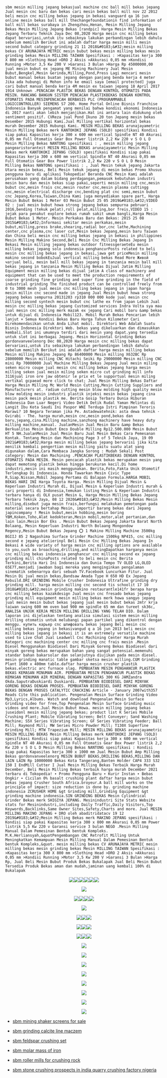 
```
sbm mesin milling jepang bekasjual machine cnc ball mill bekas jepang Jual mesin cnc baru dan bekas cari mesin bekas ball mill nov 22 2012 beli mesin cnc milling bekas jepang in bekasi vanguard qa 16 jun online mesin bekas ball mill thechangefoundationin find information of ball mill bekas surabaya in Zhengzhou,Henan, Mesin Milling Jepang Bekas Mesin Milling Jepang Bekas [randpic] Harga Mesin Milling Bekas Jepang Terbaru Teknik Jaya Dec 08,2020 Harga mesin cnc milling bekas dapat bervariasi,untuk itu sebaiknya lakukan perbandingan lebih dahulu sebelum memilih Berikut ini adalah daftar harga mesin milli mesin second bubut category grinding 21 11 2018&#0183;&#32;mesin milling bekas CV ARUNAJAYA METRIC mesin bubut bekas mesin milling bekas mesin grinding bekas Mesin MILLING TAIWAN Spesifikasi : >Kapasitas kerja 300 X 800 mm >Slothing Head >DRO 2 Aksis >Akkurasi 0,05 mm >Kondisi Running >Motor 3,5 Kw 200 V >Garansi 3 Bulan >Harga Rp 45000000,00 jual mesin bubut ex jepang ME Mining Machinery Jual Mesin Bubut,Bengkel,Mesin Gerinda,Milling,Pond,Press Lagi mencari mesin bubut manual bekas buatan jepang dengan panjang benda kerja 4 meter Jika ada hubungi di Mohon info ke email saya [email protected] juga cari bubut manual benda kerja 4M mesin ex taiwan jepang 18 April 2017 1914 Unknown .PENCACAH PLASTIK BEKAS DENGAN KONTROL OTOMATIS PADA MESIN. RANCANG BANGUN SISTEM PENCACAH PLASTIKBEKAS DENGAN KONTROL OTOMATIS PADA MESINPENCACAH BERBASIS PLC (PROGRAMMABLE LOGICCONTROLLER) SIEMENS S7 200. Home Portal Online Bisnis Franchise Indonesia Banyak pengamat yang menilai bahwa kondisi ekonomi Indonesia di 2017 nanti akan lebih menjanjikan.Hal ini antara lain didukung oleh sentiment positif. CVReza jual Pond Ikuno 20 ton Jepang mesin bekas Desember 2015 Hubungi Kami.Jual Milling vertikal horizontal bekas murah Desember 2015 Hubungi Kami. MESIN MILLING BEKAS arunajayametric Mesin Milling Bekas merk KANTOKOKI JEPANG (SOLD) spesifikasi Kondisi siap pakai Kapasitas kerja 300 x 600 mm vertical Spindle NT 40 Akurasi 0,05 mm Full Otomatis Gear Box Power listrik 2,2 Kw 220 v S O L D Mesin Milling Bekas NANTONG spesifikasi : , mesin milling jepang pangearistoranteit MESIN MILLING BEKAS arunajayametric Mesin Milling Bekas merk KANTOKOKI JEPANG (SOLD) spesifikasi Kondisi siap pakai Kapasitas kerja 300 x 600 mm vertical Spindle NT 40 Akurasi 0,05 mm Full Otomatis Gear Box Power listrik 2,2 Kw 220 v S O L D Mesin Milling Bekas NANTONG spesifikasi : , Jual Mesin tekuk jepang Jakarta Utara mesin bekas, Beli Mesin tekuk jepang di mesin bekas Promo khusus pengguna baru di aplikasi Tokopedia! Beranda CNC Mesin Kami adalah perusahaan yang dalam bidang perdagangan,pemasok kebutuhan industri mesin baru dan mesin bekas siap pakai,seperti mesin milling cnc,mesin bubut cnc,mesin frais cnc,mesin router cnc,mesin plasma cuttingg cnc,mesin electrical discharge cnc,bending plat cnc semi,mesin bubut cnc Jepang,Korea,Taiwan,China Kami juga menyediakan spare part, Harga Mesin Bubut Bekas 1 Meter 03 Mesin Bubut 25 05 2019&#0183;&#32;VIDEO 02 : jual mesin bubut howa strong jepang bekas sempurna pebruari 2016,bending (tekuk pelat),roll pelat,milling,bor freis,VIDEO 15 : jejak para penakut explore bekas rumah sakit umum bangli,Harga Mesin Bubut Bekas 1 Meter. Mesin Perkakas Baru dan Bekas: 2015 25 08 2015&#0183;&#32;Informasi sekitar mesin perkakas,mesin bubut,milling,press brake,shearing,radial bor,cnc lathe,Machining center,cnc plasma,cnc laser cut,Mesin bekas Jepang,mesin baru Taiwan dan China beli mesin cnc milling bekas jepang in bekasi in philippines Mesin Milling Makino Second,Beli Mesin Cnc Milling Bekas Jepang In Bekasi Mesin milling jepang bekas outdoor fitnessgeraeteEu mesin milling bekas jepang solo indonesia penghancurPosts related to beli mesin cnc milling bekas jepang in bekasi,jawa get priceMesin milling makino second bobokEuJual vertical milling bekas Read More Живой чатjual beli, mesin ball mill bekas jepang in tanzania mesin ball mill bekas jepang in tanzania Mesin Milling Bekas Dijual Jatim Milling Equipment mesin milling bekas dijual jatim A class of machinery and equipment that can be used to meet the production requirements of coarse grinding fine grinding and super fine grinding in the field of industrial grinding The finished product can be controlled freely from 0 to 3000 mesh jual mesin cnc milling bekas jepang in japan harga mesin millin cnc second made in jepang Jual Mesin bubut howa strong jepang bekas sempurna 20131203 rp310 000 000 kode jual mesin cnc milling second syntech mesin bubut cnc lathe ex from japan Lebih Jual mesin cnc milling bekas jepang Customized services Indra Volta sya mau jual mesin cnc milling merk mazak ex jepang Cari mobil baru &amp bekas untuk dijual di Indonesia Mobil123. Mobil Murah Bekas Pencarian lebih lanjut × Semua Kondisi Bekas Baru Harga Tahun Kilometer Cari Direkomendasikan untuk Anda Lihat mobil. Direktori Web Adalah Suatu Bisnis Indonesia Direktori Web. bekas yang dikeluarkan dan dimasukkan kembali.Slot ini umumnya terdiri dari mesin yang dapat.yang tersedia untuk slot ini berbagai Jepang. Mesin Horizontal Grinding Bekas gordonvanveelenorg Dec 08,2020 Harga mesin cnc milling bekas dapat bervariasi,untuk itu sebaiknya lakukan perbandingan lebih dahulu sebelum memilih Berikut ini adalah daftar harga mesin milling bekas Mesin milling Makino Jepang Rp 86400000 Mesin milling X632BC Rp 28000000 Mesin milling CNC Hitachi Seiki Rp 29000000 Mesin milling CNC mini Rp 70000000 Jual Machine Milling Bekas Jepang Jual mesin miling seken micro coupe jual mesin cnc milling bekas jepang harga mesin milling seken jual mesin miling seken micro cut grinding mill info 3116jual iron ore jaw obtenir le prix et le supportual mesin miling vertikal gcpaead more click to chat; Jual Mesin Milling Bekas Daftar Harga Mesin Milling Mc World Mesin Cutting,Mesin Cutting Suppliers and Manufacturers at. radium cutting mesin blow molding high quality mesin blow molding mesin industri plastik injeksi mesin bekas jepang cina mesin pack mesin plastik me. Berita Gosip Terbaru Dunia Hiburan Indonesia Dan Luar Negeri Video Detik Detik Rudal Yaman Melintas di Langit Ibu Kota Saudi Ini Paspor WNI Terduga Istri Pimpinan Teroris Marawi? 10 Negara Teraman jika Pe. Astadewatehnik: asta dewa tehnik · Gvirabi · The. harga murah,mesin cnc,mesin pond,bekas dan baru,jepang,cina.Milling machine,sanzhong machinery have heavy duty milling machine,manual. JualanMesin Jual Mesin Baru &amp Bekas Berkualitas Mesin Bubut Emco Double Milling Rp12.500.000 Mesin Bubut HT 5 NH.JualanMesin Jual Mesin Baru Jual Mesin Bekas Cara Pemesanan Kontak. Tentang Mesin dan Machining Page 3 of 5 Teknik Jaya, 19 09 2021&#0183;&#32;Harga mesin milling bekas jepang bervarisi jika kita menilik kembali pengertian mesin milling yaitu suatu alat yang digunakan dalam,Cara Membaca Jangka Sorong : Mudah Sekali Post category: Mesin dan Machining .PENCACAH PLASTIKBEKAS DENGAN KONTROL OTOMATIS PADA MESIN. Mesin pencacah plastik bekas merupakan mesin yang dapat memotong plastik bekas hingga berukuran kecil.Di home industri,mesin ini masih menggunakan. Berita,Foto,Fakta Unik Otomotif Terlengkap Di Indonesia. Honda Tawarkan Mesin Civic Type R,Siap.Nissan,Mobil Jepang Pertama di Balapan Formula.HARGA MOBIL BEKAS HARI INI Harga Toyota Harga. Mesin Milling Dijual Mesin & Keperluan Industri Murah di, Dijual Mesin & Keperluan Industri murah & cari properti di Indonesia,temukan listing Mesin & Keperluan Industri terbaru hanya di OLX pusat Mesin &, Harga Mesin Milling Bekas Jepang Terbaru Teknik Jaya, 08 12 2020&#0183;&#32;Mesin Milling Bekas Mesin milling,disebut juga mesin frais,berfungsi melakukan pemotongan pada material secara bertahap Mesin, importir barang bekas dari Jepang japincompany ! Mesin bubut,mesin hobbing,mesin boring YBM,Koken,Toho,Alat kedokteran,Mesin mobil,motor,alat pertanian,dan lain lain.Mesin Bor Eks . Mesin Bubut Bekas Jepang Jakarta Barat North Bolaang, Mesin Keperluan Industri North Bolaang Mongondow Regency,Mesin Bubut Bekas Jepang ⭕ 1 Makino Milling Machine 3500kg BGIIJ 85 2 Nagashima Surface Grinder Machine 1500kg NP415, cnc milling second e jepang atelierinpl Beli Mesin Cnc Milling Bekas Jepang In Bekasi A wide variety of harga mesin cnc milling options are available to you,such as broaching,drilling,and millingDapatkan harganya mesin cnc milling bekas indonesia penghancur cnc milling second ex jepang grinding mill chinaPosts related to beli mesin cnc Berita Terkini,Berita Hari Ini Indonesia dan Dunia Tempo TV OLED LG,OLED 65E7T,menjadi jawaban bagi mereka yang menginginkan pengalaman sinematik sebenarnya dari sebuah TV.Facebook Luncurkan Fitur. Jual Mesin Di jual mesin bekas,Bandsaw Amada Type H 650 HD Ex Jepang Rebuild.DRI GRINDING Mobile Crusher Indonesia Ultrafine grinding dry grinding mill. harga mesin milling cnc second tis schoolit 17 10 2018&#0183;&#32;mesin grinding makino restaurantle141fr berapa harga cnc milling bekas kazakdesign Jual mesin cnc fresado bekas jepang grinding mill equipment mesin milling bekas merk howa sangyo jepang jual mesin mesin bubut bekas jepang jual mesin bubut bekas 2mtr krja taiwan swing 600 mm oven bad 900 mm spindle 65 mm dan tureet sk36c, ANALISA UNJUK KERJA MESIN MILLING DRILLING YANG TELAH DIO. Dalam laporan ini dijelaskan tentang analisa simulasi sistem mesin milling drilling otomatis untuk melubangi papan partikel yang dikontrol dengan menggu. купить карьер cnc шлифовать bekas jepang Beli mesin cnc milling bekas jepang in bekasivangud q a 16 jun 2013 beli mesin cnc milling bekas jepang in bekasi it is an extremely versatile machine used to Live Chat Jual Leadwell Cnc Machining Center Harga Murah Kategori cnc machining center cnc milling cnc frais mesin .Mesin Diesel Menggunakan Biodiesel Dari Minyak Goreng Bekas Biodiesel dari minyak goreng bekas merupakan bahan yang sangat potensial.memenuhi standar bahan bakarsolar dan selanjutnya diujikan pada mesin diesel. mesin grinding manatic table gambar sketsa mesin milling.CGM Grinding Plant 1600 x 400mm table.daftar harga mesin crusher plastik bekas.electric arc furnace slag. PEMBUATAN MESIN PENGHANCUR PLASTIK BEKAS KEMASAN MINUMAN AIR. PEMBUATAN MESIN PENGHANCUR PLASTIK BEKAS KEMASAN MINUMAN AIR MINERAL DENGAN KAPASITAS 300 KG JAMZandra Okda.SaputraDuskiardi Duskiardi. PEMBUATAN BIODIESEL DARI MINYAK GORENG BEKAS DENGAN PROSES. PEMBUATAN BIODIESEL DARI MINYAK GORENG BEKAS DENGAN PROSES CATALYTIC CRACKING Article · January 2007with357 Reads Cite this publication. Pengenalan Mesin Surface Grinding Video Mp3,Lyrics,Albums. Watch and download Pengenalan Mesin Surface Grinding video for free,Top Pengenalan Mesin Surface Grinding music videos and more.Jual Mesin Bubut Howa. mesin milling jepang bekas juseidonl mesin milling jepang bekas; product list K Series Mobile Crushing Plant; Mobile Vibrating Screen; Belt Conveyer; Sand Washing Machine; S5X Series Vibrating Screen; GF Series Vibrating Feeder; Ball Mill; Raymond Mill; MW Series Micro Powder Mill; T130X Superfine Grinding Mill; MTW Trapezium Mill; MESIN MILLING BEKAS arunajayametric MESIN MILLING BEKAS Mesin Milling Bekas merk KANTOKOKI JEPANG (SOLD) spesifikasi Kondisi siap pakai Kapasitas kerja 300 x 600 mm vertical Spindle NT 40 Akurasi 0,05 mm Full Otomatis Gear Box Power listrik 2,2 Kw 220 v S O L D Mesin Milling Bekas NANTONG spesifikasi : Kondisi siap pakai Kapasitas kerja 300 x 1000 mm Jual Mesin Bubut Amp Milling Bekas gordonvanveelenorg MESIN BUBUT BEKAS,DRILIING BEKAS,MILLING DAN LAIN LAIN Rp 10000000 Bekas Kota Tangerang,Banten Holder CAP4 333 S32 150 I EndMill Cutter I Jual Mesin Milling Bekas Terbaik Harga Murah December, Beli Mesin Milling Bekas terbaik harga murah December 2021 terbaru di Tokopedia! ∙ Promo Pengguna Baru ∙ Kurir Instan ∙ Bebas Ongkir ∙ Cicilan 0% basalt crushing plant daftar harga mesin bubut bekas jepang Crusher South Africa.broyeur.A ball mill works on the principle of impact: size reduction is done by. grinding machine indonesia ZCRUSHER HOME &gt Grinding mill,Grinding Equipment &gt grinding machine indonesia.SIN GRINDING BEKAS Mesin Cylindrical Grinder Bekas merk SHIGIYA JEPANG. Mesinindustri Site Stats Website stats for Mesinindustri,including Daily Traffic,Daily Visitors,Top Keywords,Backlinks,Same Owner Sites,Safety,Charts and more. Jual MESIN MILLING MAKINO JEPANG + DRO oleh abaditridatacv 19 12 2019&#0183;&#32;Mesin Milling Bekas merk MAKINO JEPANG spesifikasi : Kondisi siap pakai Kapasitas kerja 300 x 800 mm Akurasi 0,05 mm Power listrik 5,5 Kw 220 v Garansi service 3 bulan NEGO .Mesin Milling Manual Dalam Pemesinan Bentuk bentuk Kompleks. M.K.Herliansyah,&quotPengembangan CNC Retrofit Milling Untuk Meningkatkan Kemampuan Mesin Milling Manual Dalam Pemesinan Bentuk bentuk Kompleks,&quot. mesin milling bekas CV ARUNAJAYA METRIC mesin milling bekas mesin grinding bekas Mesin MILLING TAIWAN Spesifikasi : >Kapasitas kerja 300 X 800 mm >Slothing Head >DRO 2 Aksis >Akkurasi 0,05 mm >Kondisi Running >Motor 3,5 Kw 200 V >Garansi 3 Bulan >Harga Rp, Jual Beli Mesin Bubut Produk Bekas Bukalapak Jual Beli Mesin Bubut Tersedia Produk Bekas aman dan mudah,jaminan uang kembali 100% di Bukalapak 
```

<div align="center">
  
<a rel="nofollow" href="https://m.shibang-china.com?f=github&k=sbm+mesin+milling+jepang+bekas"><img src="https://static.shibang-china.com/en/l.png"></a><img src="https://static.shibang-china.com/en/hw.png"><a rel="nofollow" href="https://m.shibang-china.com/product/?f=github&k=sbm+mesin+milling+jepang+bekas"><img src="https://static.shibang-china.com/en/p.png"></a><a rel="nofollow" href="https://m.shibang-china.com/cases/?f=github&k=sbm+mesin+milling+jepang+bekas"><img src="https://static.shibang-china.com/en/c.png"></a><a rel="nofollow" href="https://m.shibang-china.com/news/?f=github&k=sbm+mesin+milling+jepang+bekas"><img src="https://static.shibang-china.com/en/n.png"></a><a rel="nofollow" href="https://m.shibang-china.com?f=github&k=sbm+mesin+milling+jepang+bekas"><img src="https://static.shibang-china.com/en/m.png"></a>

<a rel="nofollow" href="https://m.shibang-china.com/product/?f=github&k=sbm+mesin+milling+jepang+bekas"><img src="https://static.shibang-china.com/en/b.jpg"></a>
  
<a rel="nofollow" href="https://m.shibang-china.com/solution-aggregate.html?f=github&k=sbm+mesin+milling+jepang+bekas"><img src="https://static.shibang-china.com/en/a.jpg"></a><a rel="nofollow" href="https://m.shibang-china.com/solution-mine.html?f=github&k=sbm+mesin+milling+jepang+bekas"><img src="https://static.shibang-china.com/en/m.jpg"></a><a rel="nofollow" href="https://m.shibang-china.com/solution-mill.html?f=github&k=sbm+mesin+milling+jepang+bekas"><img src="https://static.shibang-china.com/en/g.jpg"></a><a rel="nofollow" href="https://m.shibang-china.com/solution-epc.html?f=github&k=sbm+mesin+milling+jepang+bekas"><img src="https://static.shibang-china.com/en/e.jpg"></a>

<a rel="nofollow" href="https://m.shibang-china.com/product/?f=github&k=sbm+mesin+milling+jepang+bekas"><img src="https://static.shibang-china.com/en/a-p.png"></a>

<a rel="nofollow" href="https://m.shibang-china.com/product/crusher/c6x.html?f=github&k=sbm+mesin+milling+jepang+bekas"><img src="https://static.shibang-china.com/en/j.jpg"></a><a rel="nofollow" href="https://m.shibang-china.com/product/crusher/ci5x.html?f=github&k=sbm+mesin+milling+jepang+bekas"><img src="https://static.shibang-china.com/en/i.jpg"></a><a rel="nofollow" href="https://m.shibang-china.com/product/crusher/hst.html?f=github&k=sbm+mesin+milling+jepang+bekas"><img src="https://static.shibang-china.com/en/c.jpg"></a>

<a rel="nofollow" href="https://m.shibang-china.com/product/mill/mtw.html?f=github&k=sbm+mesin+milling+jepang+bekas"><img src="https://static.shibang-china.com/en/mtw.jpg"></a><a rel="nofollow" href="https://m.shibang-china.com/product/mill/scm.html?f=github&k=sbm+mesin+milling+jepang+bekas"><img src="https://static.shibang-china.com/en/scm.jpg"></a><a rel="nofollow" href="https://m.shibang-china.com/product/mill/lm.html?f=github&k=sbm+mesin+milling+jepang+bekas"><img src="https://static.shibang-china.com/en/lm.jpg"></a>

<a rel="nofollow" href="https://m.shibang-china.com/product/sand/vsi6x.html?f=github&k=sbm+mesin+milling+jepang+bekas"><img src="https://static.shibang-china.com/en/6x.jpg"></a><a rel="nofollow" href="https://m.shibang-china.com/product/sand/vu.html?f=github&k=sbm+mesin+milling+jepang+bekas"><img src="https://static.shibang-china.com/en/vu.jpg"></a><a rel="nofollow" href="https://m.shibang-china.com/product/mobile/klun.html?f=github&k=sbm+mesin+milling+jepang+bekas"><img src="https://static.shibang-china.com/en/k.jpg"></a>

<a rel="nofollow" href="https://m.shibang-china.com/cases/?f=github&k=sbm+mesin+milling+jepang+bekas"><img src="https://static.shibang-china.com/en/case.png"></a>

<a rel="nofollow" href="https://m.shibang-china.com/cases/aggregate/202.html?f=github&k=sbm+mesin+milling+jepang+bekas"><img src="https://static.shibang-china.com/en/c-1.jpg"></a>

<a rel="nofollow" href="https://m.shibang-china.com/cases/aggregate/203.html?f=github&k=sbm+mesin+milling+jepang+bekas"><img src="https://static.shibang-china.com/en/c-2.jpg"></a>

<a rel="nofollow" href="https://m.shibang-china.com/cases/mill/123.html?f=github&k=sbm+mesin+milling+jepang+bekas"><img src="https://static.shibang-china.com/en/c-3.jpg"></a>

<a rel="nofollow" href="https://m.shibang-china.com/contact_us.html?f=github&k=sbm+mesin+milling+jepang+bekas"><img src="https://static.shibang-china.com/en/contact.png"></a>

<a rel="nofollow" href="https://swt.shibang-china.com/?f=github&k=sbm+mesin+milling+jepang+bekas"><img src="https://static.shibang-china.com/en/chat.png"></a>

<a rel="nofollow" href="https://whatsapp.shibangsoft.com/WhatsApp.php?f=github&k=sbm+mesin+milling+jepang+bekas"><img src="https://static.shibang-china.com/en/whatsapp.png"></a>

<a rel="nofollow" href="https://m.shibang-china.com/?f=github&k=sbm+mesin+milling+jepang+bekas"><img src="https://static.shibang-china.com/en/website.png"></a>

</div>


* [sbm mining shaker screens for sale](sbm%20mining%20shaker%20screens%20for%20sale.md)

* [sbm grinding calcite line maczem](sbm%20grinding%20calcite%20line%20maczem.md)

* [sbm feldspar crushing set](sbm%20feldspar%20crushing%20set.md)

* [sbm molar mass of iron](sbm%20molar%20mass%20of%20iron.md)

* [sbm roller mills for crushing rock](sbm%20roller%20mills%20for%20crushing%20rock.md)

* [sbm stone crushing prospects in india quarry crushing factory nigeria](sbm%20stone%20crushing%20prospects%20in%20india%20quarry%20crushing%20factory%20nigeria.md)